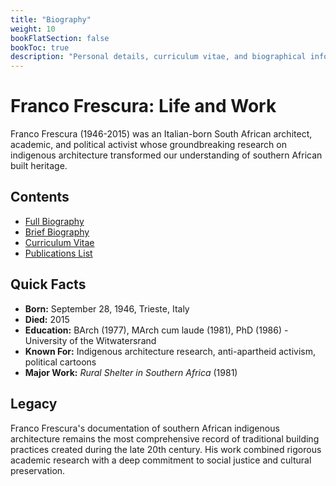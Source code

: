 ```yaml
---
title: "Biography"
weight: 10
bookFlatSection: false
bookToc: true
description: "Personal details, curriculum vitae, and biographical information about Franco Frescura's life and career as an architect, academic, and activist"
---
```


# Franco Frescura: Life and Work

Franco Frescura (1946-2015) was an Italian-born South African architect, academic, and political activist whose groundbreaking research on indigenous architecture transformed our understanding of southern African built heritage.

## Contents

- [Full Biography](/biography/franco-full-biography/)
- [Brief Biography](/biography/franco-brief-biography/)
- [Curriculum Vitae](/biography/franco-executive-cv/)
- [Publications List](/biography/franco-publication-cv/)

## Quick Facts

- **Born:** September 28, 1946, Trieste, Italy
- **Died:** 2015
- **Education:** BArch (1977), MArch cum laude (1981), PhD (1986) - University of the Witwatersrand
- **Known For:** Indigenous architecture research, anti-apartheid activism, political cartoons
- **Major Work:** *Rural Shelter in Southern Africa* (1981)

## Legacy

Franco Frescura's documentation of southern African indigenous architecture remains the most comprehensive record of traditional building practices created during the late 20th century. His work combined rigorous academic research with a deep commitment to social justice and cultural preservation.
